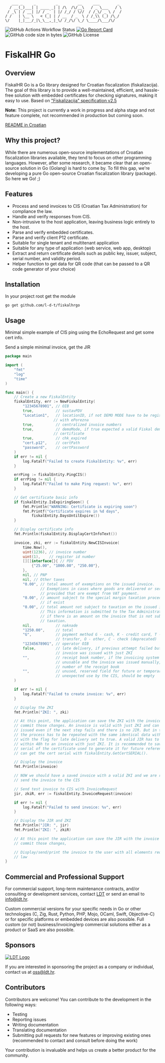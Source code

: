 ```
   ___ _     _         _         __     ___        _ 
  / __(_)___| | ____ _| | /\  /\/__\   / _ \___   / \
 / _\ | / __| |/ / _` | |/ /_/ / \//  / /_\/ _ \ /  /
/ /   | \__ \   < (_| | / __  / _  \ / /_\\ (_) /\_/ 
\/    |_|___/_|\_\__,_|_\/ /_/\/ \_/ \____/\___/\/         
```
![GitHub Actions Workflow Status](https://img.shields.io/github/actions/workflow/status/l-d-t/fiskalhrgo/test.yml?branch=main&label=Build%2FTest&link=https%3A%2F%2Fgithub.com%2Fl-d-t%2Ffiskalhrgo%2Factions%2Fworkflows%2Ftest.yml)
[![Go Report Card](https://goreportcard.com/badge/github.com/l-d-t/fiskalhrgo)](https://goreportcard.com/report/github.com/l-d-t/fiskalhrgo)
![GitHub code size in bytes](https://img.shields.io/github/languages/code-size/l-d-t/fiskalhrgo)
![GitHub License](https://img.shields.io/github/license/l-d-t/fiskalhrgo)


# FiskalHR Go

## Overview

FiskalHR Go is a Go library designed for Croatian fiscalization (fiskalizacija). The goal of this library is to provide a well-maintained, efficient, and hassle-free solution with embedded certificates for checking signatures, making it easy to use.
Based on ["Fiskalizacija" specification v2.5](https://www.porezna-uprava.hr/HR_Fiskalizacija/Documents/Fiskalizacija%20-%20Tehnicka%20specifikacija%20za%20korisnike_v2.5._23_10_23pdf.pdf)

**Note:** This project is currently a work in progress and alpha stage and not feature complete, not recommended in production but coming soon.

[README in Croatian](README-HR.md)

## Why this project?

While there are numerous open-source implementations of Croatian fiscalization libraries available, they tend to focus on other programming languages. However, after some research, it became clear that an open-source solution in Go (Golang) is hard to come by. To fill this gap, we're developing a pure Go open-source Croatian fiscalization library (package). So here we Go! ;)

## Features

- Process and send invoices to CIS (Croatian Tax Administration) for compliance the law.
- Handle and verify responses from CIS.
- Non-intrusive to the host application, leaving business logic entirely to the host.
- Parse and verify embedded certificates.
- Parse and verify client P12 certificate.
- Suitable for single tenant and multitenant application
- Suitable for any type of application (web service, web app, desktop)
- Extract and return certificate details such as public key, issuer, subject, serial number, and validity period.
- Helper function to get data for QR code (that can be passed to a QR code generator of your choice)

## Installation

In your project root get the module
```
go get github.com/l-d-t/fiskalhrgo
```

## Usage

Minimal simple example of CIS ping using the EchoRequest and get some cert info.

Send a simple minimal invoice, get the JIR

```go
package main

import (
    "fmt"
    "log"
    "time"
)

func main() {
    // Create a new FiskalEntity
    fiskalEntity, err := NewFiskalEntity(
        "12345678901", // OIB
        true,          // sustavPDV
        "Location1",   // locationID, if not DEMO MODE have to be registered
                      // with ePorezna
        true,          // centralized invoice numbers
        true,          // demoMode, if true expected a valid Fiskal demo
                      // certificate
        true,          // chk_expired
        "cert.p12",    // certPath
        "password",    // certPassword
    )
    if err != nil {
        log.Fatalf("Failed to create FiskalEntity: %v", err)
    }

    errPing := fiskalEntity.PingCIS()
    if errPing != nil {
        log.Fatalf("Failed to make Ping request: %v", err)
    }

    // Get certificate basic info
    if fiskalEntity.IsExpiringSoon() {
        fmt.Println("WARNING: Certificate is expiring soon")
        fmt.Printf("Certificate expires in %d days",
            fiskalEntity.DaysUntilExpire())
    }

    // Display certificate info
    fmt.Println(fiskalEntity.DisplayCertInfoText())

    invoice, zki, err := fiskalEntity.NewCISInvoice(
        time.Now(),
        uint(1236), // invoice number
        uint(1),    // register id number
        [][]interface{}{ // PDV
            {"25.00", "1000.00", "250.00"},
        },
        nil, // PNP
        nil, // Other taxes
        "0.00", // total amount of exemptions on the issued invoice. 
                // Exemptions in cases where goods are delivered or services are
                // provided that are exempt from VAT payment.
        "0.00", // amount subject to the special margin taxation procedure 
                // if exist
        "0.00", // total amount not subject to taxation on the issued invoice. 
                // This information is submitted to the Tax Administration only
                // if there is an amount on the invoice that is not subject to
                // taxation.
        nil,           // naknade
        "1250.00",     // total
        "G",           // payment method G - cash, K - credit card, T -
                       // transfer, O - other, C - check (deprecated)
        "12345678901", // operator OIB
        false,         // late delivery, if previous attempt failed but the
                       // invoice was issued with just ZKI
        "",            // receipt book number, if the invoicing system was
                       // unusable and the invoice was issued manually, the
                       // number of the receipt book
        "",            // unused, reserved field for future or temporary
                       // unexpected use by the CIS, should be empty
    )

    if err != nil {
        log.Fatalf("Failed to create invoice: %v", err)
    }

    // Display the ZKI
    fmt.Println("ZKI: ", zki)

    // At this point, the application can save the ZKI with the invoice and
    // commit those changes. An invoice is valid with just ZKI and can be
    // issued even if the next step fails and there is no JIR. But in that case,
    // the process has to be repeated with the same identical data within 48h
    // with the flag for late delivery set to true. A valid JIR has to be added
    // within 48h to an invoice with just ZKI. It is recommended to save the
    // serial of the certificate used to generate it for future reference. You
    // can get the cert serial with fiskalEntity.GetCertSERIAL().

    // Display the invoice
    fmt.Println(invoice)

    // NOW we should have a saved invoice with a valid ZKI and we are ready to
    // send the invoice to the CIS

    // Send test invoice to CIS with InvoiceRequest
    jir, zkiR, err := fiskalEntity.InvoiceRequest(invoice)

    if err != nil {
        log.Fatalf("Failed to send invoice: %v", err)
    }

    // Display the JIR and ZKI
    fmt.Println("JIR: ", jir)
    fmt.Println("ZKI: ", zkiR)

    // At this point the application can save the JIR with the invoice and
    // commit those changes,

    // Display/send/print the invoice to the user with all elements required by
    // law
}
```

## Commercial and Professional Support

For commercial support, long-term maintenance contracts, and/or consulting or development services, contact [LDT](https://ldt.hr) or send an email to [info@ldt.hr](mailto:info@ldt.hr).

Custom commercial versions for your specific needs in Go or other technologies (C, Zig, Rust, Python, PHP, Mojo, OCaml, Swift, Objective-C) or for specific platforms or embedded devices are also possible.
Full custom (or not) business/invoicing/erp commercial solutions either as a product or SaaS are also possible.

## Sponsors

<a href="https://ldt.hr" target="_blank">
    <img src="https://ldt.hr/logo.png" alt="LDT Logo">
</a>

If you are interested in sponsoring the project as a company or individual, contact us at [oss@ldt.hr](mailto:oss@ldt.hr).

## Contributors

Contributors are welcome! You can contribute to the development in the following ways:
- Testing
- Reporting issues
- Writing documentation
- Translating documentation
- Submitting pull requests for new features or improving existing ones (recommended to contact and consult before doing the work)

Your contribution is invaluable and helps us create a better product for the community.
